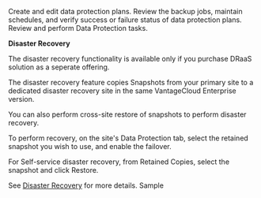 Create and edit data protection plans. Review the backup jobs, maintain schedules, and verify success or failure status of data protection plans. Review and perform Data Protection tasks.

**Disaster Recovery**

The disaster recovery functionality is available only if you purchase DRaaS solution as a seperate offering.

The disaster recovery feature copies Snapshots from your primary site to a dedicated disaster recovery site in the same VantageCloud Enterprise version. 

You can also perform cross-site restore of snapshots to perform disaster recovery.

To perform recovery, on the site's Data Protection tab, select the retained snapshot you wish to use, and enable the failover.

For Self-service disaster recovery, from Retained Copies, select the snapshot and click Restore.

See [Disaster Recovery](https://docs.teradata.com/r/Teradata-VantageCloud-Enterprise/Data-Protection/Disaster-Recovery "Disaster Recovery") for more details.
Sample

